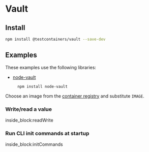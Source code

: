 # Vault

## Install

```bash
npm install @testcontainers/vault --save-dev
```

## Examples

These examples use the following libraries:

- [node-vault](https://www.npmjs.com/package/node-vault)

        npm install node-vault

Choose an image from the [container registry](https://hub.docker.com/r/hashicorp/vault) and substitute `IMAGE`.

### Write/read a value

<!--codeinclude-->
[](../../packages/modules/vault/src/vault-container.test.ts) inside_block:readWrite
<!--/codeinclude-->

### Run CLI init commands at startup

<!--codeinclude-->
[](../../packages/modules/vault/src/vault-container.test.ts) inside_block:initCommands
<!--/codeinclude-->
